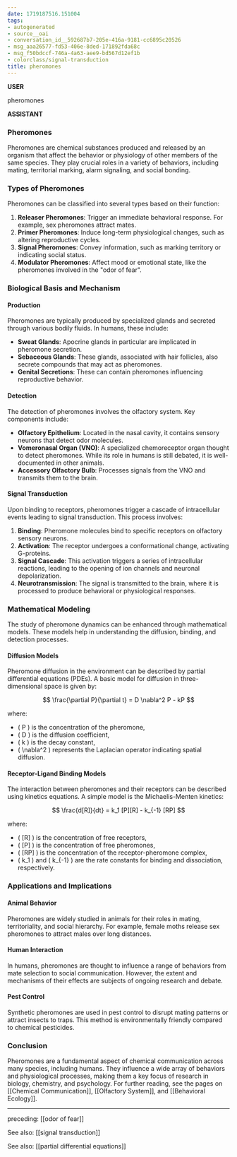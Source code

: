 ```yaml
---
date: 1719187516.151004
tags:
- autogenerated
- source__oai
- conversation_id__592687b7-205e-416a-9181-cc6895c20526
- msg_aaa26577-fd53-406e-8ded-171892fda68c
- msg_f50bdccf-746a-4a63-aee9-bd567d12ef1b
- colorclass/signal-transduction
title: pheromones
---
```


**USER**

pheromones


**ASSISTANT**

### Pheromones

Pheromones are chemical substances produced and released by an organism that affect the behavior or physiology of other members of the same species. They play crucial roles in a variety of behaviors, including mating, territorial marking, alarm signaling, and social bonding.

### Types of Pheromones

Pheromones can be classified into several types based on their function:

1. **Releaser Pheromones**: Trigger an immediate behavioral response. For example, sex pheromones attract mates.
2. **Primer Pheromones**: Induce long-term physiological changes, such as altering reproductive cycles.
3. **Signal Pheromones**: Convey information, such as marking territory or indicating social status.
4. **Modulator Pheromones**: Affect mood or emotional state, like the pheromones involved in the "odor of fear".

### Biological Basis and Mechanism

#### Production

Pheromones are typically produced by specialized glands and secreted through various bodily fluids. In humans, these include:

- **Sweat Glands**: Apocrine glands in particular are implicated in pheromone secretion.
- **Sebaceous Glands**: These glands, associated with hair follicles, also secrete compounds that may act as pheromones.
- **Genital Secretions**: These can contain pheromones influencing reproductive behavior.

#### Detection

The detection of pheromones involves the olfactory system. Key components include:

- **Olfactory Epithelium**: Located in the nasal cavity, it contains sensory neurons that detect odor molecules.
- **Vomeronasal Organ (VNO)**: A specialized chemoreceptor organ thought to detect pheromones. While its role in humans is still debated, it is well-documented in other animals.
- **Accessory Olfactory Bulb**: Processes signals from the VNO and transmits them to the brain.

#### Signal Transduction

Upon binding to receptors, pheromones trigger a cascade of intracellular events leading to signal transduction. This process involves:

1. **Binding**: Pheromone molecules bind to specific receptors on olfactory sensory neurons.
2. **Activation**: The receptor undergoes a conformational change, activating G-proteins.
3. **Signal Cascade**: This activation triggers a series of intracellular reactions, leading to the opening of ion channels and neuronal depolarization.
4. **Neurotransmission**: The signal is transmitted to the brain, where it is processed to produce behavioral or physiological responses.

### Mathematical Modeling

The study of pheromone dynamics can be enhanced through mathematical models. These models help in understanding the diffusion, binding, and detection processes.

#### Diffusion Models

Pheromone diffusion in the environment can be described by partial differential equations (PDEs). A basic model for diffusion in three-dimensional space is given by:

$$ \frac{\partial P}{\partial t} = D \nabla^2 P - kP $$

where:
- \( P \) is the concentration of the pheromone,
- \( D \) is the diffusion coefficient,
- \( k \) is the decay constant,
- \( \nabla^2 \) represents the Laplacian operator indicating spatial diffusion.

#### Receptor-Ligand Binding Models

The interaction between pheromones and their receptors can be described using kinetics equations. A simple model is the Michaelis-Menten kinetics:

$$ \frac{d[R]}{dt} = k_1 [P][R] - k_{-1} [RP] $$

where:
- \( [R] \) is the concentration of free receptors,
- \( [P] \) is the concentration of free pheromones,
- \( [RP] \) is the concentration of the receptor-pheromone complex,
- \( k_1 \) and \( k_{-1} \) are the rate constants for binding and dissociation, respectively.

### Applications and Implications

#### Animal Behavior

Pheromones are widely studied in animals for their roles in mating, territoriality, and social hierarchy. For example, female moths release sex pheromones to attract males over long distances.

#### Human Interaction

In humans, pheromones are thought to influence a range of behaviors from mate selection to social communication. However, the extent and mechanisms of their effects are subjects of ongoing research and debate.

#### Pest Control

Synthetic pheromones are used in pest control to disrupt mating patterns or attract insects to traps. This method is environmentally friendly compared to chemical pesticides.

### Conclusion

Pheromones are a fundamental aspect of chemical communication across many species, including humans. They influence a wide array of behaviors and physiological processes, making them a key focus of research in biology, chemistry, and psychology. For further reading, see the pages on [[Chemical Communication]], [[Olfactory System]], and [[Behavioral Ecology]].


---

preceding: [[odor of fear]]

See also: [[signal transduction]]


See also: [[partial differential equations]]